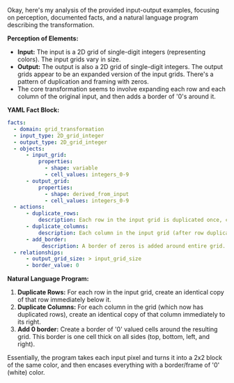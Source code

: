 Okay, here's my analysis of the provided input-output examples, focusing on perception, documented facts, and a natural language program describing the transformation.

**Perception of Elements:**

*   **Input:** The input is a 2D grid of single-digit integers (representing colors). The input grids vary in size.
*   **Output:** The output is also a 2D grid of single-digit integers. The output grids appear to be an expanded version of the input grids. There's a pattern of duplication and framing with zeros.
*    The core transformation seems to involve expanding each row and each column of the original input, and then adds a border of '0's around it.

**YAML Fact Block:**


```yaml
facts:
  - domain: grid_transformation
  - input_type: 2D_grid_integer
  - output_type: 2D_grid_integer
  - objects:
      - input_grid:
          properties:
            - shape: variable
            - cell_values: integers_0-9
      - output_grid:
          properties:
            - shape: derived_from_input
            - cell_values: integers_0-9
  - actions:
      - duplicate_rows:
          description: Each row in the input grid is duplicated once, creating a new row directly below the original.
      - duplicate_columns:
          description: Each column in the input grid (after row duplication) is duplicated, creating a new column directly to the right of the original.
      - add_border:
           description: A border of zeros is added around entire grid.
  - relationships:
      - output_grid_size: > input_grid_size
      - border_value: 0

```


**Natural Language Program:**

1.  **Duplicate Rows:** For each row in the input grid, create an identical copy of that row immediately below it.
2.  **Duplicate Columns:** For each column in the grid (which now has duplicated rows), create an identical copy of that column immediately to its right.
3. **Add 0 border:** Create a border of '0' valued cells around the resulting grid. This border is one cell thick on all sides (top, bottom, left, and right).

Essentially, the program takes each input pixel and turns it into a 2x2 block of the same color, and then encases everything with a border/frame of '0' (white) color.
